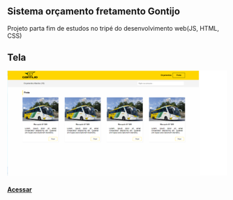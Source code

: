 ## Sistema orçamento fretamento Gontijo
Projeto parta fim de estudos no tripé do desenvolvimento web(JS, HTML, CSS)

## Tela 
<img src="Sem título.png">

#### <a href="https://mlopesg.github.io/gontijo-sistema-orcamentos/">Acessar</a>

